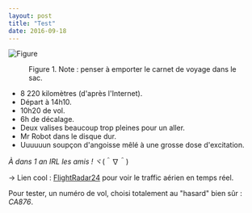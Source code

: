 ```yaml
---
layout: post
title: "Test"
date: 2016-09-18
---
```


![Figure](/Jankenpon/assets/posts/2016-09-03-zz/article1.png)
<figure>
	<figcaption>Figure 1. Note : penser à emporter le carnet de voyage dans le sac.</figcaption>
</figure>
 
* 8 220 kilomètres (d'après l'Internet).
* Départ à 14h10.
* 10h20 de vol.
* 6h de décalage.
* Deux valises beaucoup trop pleines pour un aller.
* Mr Robot dans le disque dur.
* Uuuuuun soupçon d'angoisse mêlé à une grosse dose d'excitation.


<i> À dans 1 an IRL les amis ! </i> ヾ(＾∇＾)


-> Lien cool : [FlightRadar24](https://www.flightradar24.com/) pour voir le traffic aérien en temps réel.

Pour tester, un numéro de vol, choisi totalement au "hasard" bien sûr : <i>CA876</i>.
